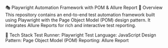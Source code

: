 🎭 Playwright Automation Framework with POM & Allure Report
📌 Overview
This repository contains an end-to-end test automation framework built using Playwright with the Page Object Model (POM) design pattern. It integrates Allure Reports for rich and interactive test reporting.

🧰 Tech Stack
Test Runner: Playwright Test
Language:  JavaScript
Design Pattern: Page Object Model (POM)
Reporting: Allure Report
